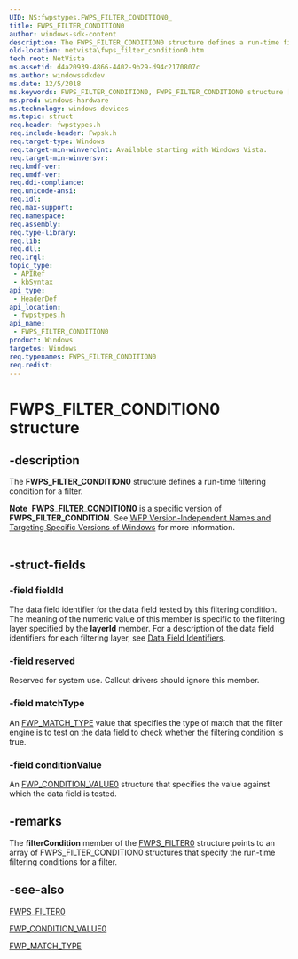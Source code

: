 ```yaml
---
UID: NS:fwpstypes.FWPS_FILTER_CONDITION0_
title: FWPS_FILTER_CONDITION0
author: windows-sdk-content
description: The FWPS_FILTER_CONDITION0 structure defines a run-time filtering condition for a filter.Note  FWPS_FILTER_CONDITION0 is a specific version of FWPS_FILTER_CONDITION.
old-location: netvista\fwps_filter_condition0.htm
tech.root: NetVista
ms.assetid: d4a20939-4866-4402-9b29-d94c2170807c
ms.author: windowssdkdev
ms.date: 12/5/2018
ms.keywords: FWPS_FILTER_CONDITION0, FWPS_FILTER_CONDITION0 structure [Network Drivers Starting with Windows Vista], fwpstypes/FWPS_FILTER_CONDITION0, netvista.fwps_filter_condition0, wfp_ref_3_struct_3_fwps_F-O_93287819-7faf-41d5-a128-946293c1eb73.xml
ms.prod: windows-hardware
ms.technology: windows-devices
ms.topic: struct
req.header: fwpstypes.h
req.include-header: Fwpsk.h
req.target-type: Windows
req.target-min-winverclnt: Available starting with Windows Vista.
req.target-min-winversvr: 
req.kmdf-ver: 
req.umdf-ver: 
req.ddi-compliance: 
req.unicode-ansi: 
req.idl: 
req.max-support: 
req.namespace: 
req.assembly: 
req.type-library: 
req.lib: 
req.dll: 
req.irql: 
topic_type:
 - APIRef
 - kbSyntax
api_type:
 - HeaderDef
api_location:
 - fwpstypes.h
api_name:
 - FWPS_FILTER_CONDITION0
product: Windows
targetos: Windows
req.typenames: FWPS_FILTER_CONDITION0
req.redist: 
---
```


# FWPS_FILTER_CONDITION0 structure


## -description


The <b>FWPS_FILTER_CONDITION0</b> structure defines a run-time filtering condition for a filter.
<div class="alert"><b>Note</b>  <b>FWPS_FILTER_CONDITION0</b> is a specific version of <b>FWPS_FILTER_CONDITION</b>. See <a href="https://msdn.microsoft.com/FBDF53E5-F7DE-4DEB-AC18-6D2BB59FE670">WFP Version-Independent Names and Targeting Specific Versions of Windows</a> for more information.</div><div> </div>

## -struct-fields




### -field fieldId

The data field identifier for the data field tested by this filtering condition. The meaning of
     the numeric value of this member is specific to the filtering layer specified by the 
     <b>layerId</b> member. For a description of the data field identifiers for each filtering layer, see 
     <a href="https://msdn.microsoft.com/6e617ef4-807b-4564-8b95-b289edfee8d2">Data Field Identifiers</a>.


### -field reserved

Reserved for system use. Callout drivers should ignore this member.


### -field matchType

An 
     <a href="https://msdn.microsoft.com/c0f95b3f-1b89-4d44-87b2-73032fa3524e">FWP_MATCH_TYPE</a> value that specifies the type
     of match that the filter engine is to test on the data field to check whether the filtering condition is
     true.


### -field conditionValue

An 
     <a href="https://msdn.microsoft.com/8d0aad8c-b224-4066-a10a-7c11ca60a78c">FWP_CONDITION_VALUE0</a> structure that
     specifies the value against which the data field is tested.


## -remarks



The 
    <b>filterCondition</b> member of the 
    <a href="https://msdn.microsoft.com/cf5e3372-466e-44f0-8312-78318c5efb13">FWPS_FILTER0</a> structure points to an array of
    FWPS_FILTER_CONDITION0 structures that specify the run-time filtering conditions for a filter.




## -see-also




<a href="https://msdn.microsoft.com/cf5e3372-466e-44f0-8312-78318c5efb13">FWPS_FILTER0</a>



<a href="https://msdn.microsoft.com/8d0aad8c-b224-4066-a10a-7c11ca60a78c">FWP_CONDITION_VALUE0</a>



<a href="https://msdn.microsoft.com/c0f95b3f-1b89-4d44-87b2-73032fa3524e">FWP_MATCH_TYPE</a>
 

 

